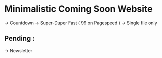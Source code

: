 # Minimalistic Coming Soon Website
-> Countdown
-> Super-Duper Fast ( 99 on Pagespeed ) 
-> Single file only

## Pending :
-> Newsletter
